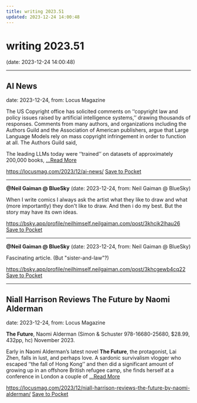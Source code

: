```yaml
---
title: writing 2023.51
updated: 2023-12-24 14:00:48
---
```


# writing 2023.51

(date: 2023-12-24 14:00:48)

---

## AI News

date: 2023-12-24, from: Locus Magazine

<p>The US Copyright office has solicited comments on ‘‘copyright law and policy issues raised by artificial intelligence systems,’’ drawing thousands of responses. Comments from many authors, and organizations including the Authors Guild and the Association of American publishers, argue that Large Language Models rely on mass copyright infringement in order to function at all. The Authors Guild said,</p>
<p>The leading LLMs today were ‘‘trained’’ on datasets of ap­proximately 200,000 books,  <a href="https://locusmag.com/2023/12/ai-news/" class="read-more">...Read More </a></p>

<span class="feed-item-link">
<a href="https://locusmag.com/2023/12/ai-news/">https://locusmag.com/2023/12/ai-news/</a> <a href="https://getpocket.com/save" class="pocket-btn" data-lang="en" data-save-url="https://locusmag.com/2023/12/ai-news/">Save to Pocket</a>
</span>

---

**@Neil Gaiman @ BlueSky** (date: 2023-12-24, from: Neil Gaiman @ BlueSky)

When I write comics I always ask the artist what they like to draw and what (more importantly) they don't like to draw. And then i do my best. But the story may have its own ideas.

<span class="feed-item-link">
<a href="https://bsky.app/profile/neilhimself.neilgaiman.com/post/3khcik2lhau26">https://bsky.app/profile/neilhimself.neilgaiman.com/post/3khcik2lhau26</a> <a href="https://getpocket.com/save" class="pocket-btn" data-lang="en" data-save-url="https://bsky.app/profile/neilhimself.neilgaiman.com/post/3khcik2lhau26">Save to Pocket</a>
</span>

---

**@Neil Gaiman @ BlueSky** (date: 2023-12-24, from: Neil Gaiman @ BlueSky)

Fascinating article. (But "sister-and-law"?)

<span class="feed-item-link">
<a href="https://bsky.app/profile/neilhimself.neilgaiman.com/post/3khcgewb4cq22">https://bsky.app/profile/neilhimself.neilgaiman.com/post/3khcgewb4cq22</a> <a href="https://getpocket.com/save" class="pocket-btn" data-lang="en" data-save-url="https://bsky.app/profile/neilhimself.neilgaiman.com/post/3khcgewb4cq22">Save to Pocket</a>
</span>

---

## Niall Harrison Reviews The Future by Naomi Alderman

date: 2023-12-24, from: Locus Magazine

<p><strong>The Future</strong>, Naomi Alderman (Simon &#38; Schuster 978-16680-25680, $28.99, 432pp, hc) November 2023.</p>
<p>Early in Naomi Alderman’s latest novel <strong>The Fu­ture</strong>, the protagonist, Lai Zhen, falls in lust, and perhaps love. A sardonic survivalism vlogger who escaped ‘‘the fall of Hong Kong’’ and then did a significant amount of growing up in an offshore British refugee camp, she finds herself at a confer­ence in London a couple of  <a href="https://locusmag.com/2023/12/niall-harrison-reviews-the-future-by-naomi-alderman/" class="read-more">...Read More </a></p>

<span class="feed-item-link">
<a href="https://locusmag.com/2023/12/niall-harrison-reviews-the-future-by-naomi-alderman/">https://locusmag.com/2023/12/niall-harrison-reviews-the-future-by-naomi-alderman/</a> <a href="https://getpocket.com/save" class="pocket-btn" data-lang="en" data-save-url="https://locusmag.com/2023/12/niall-harrison-reviews-the-future-by-naomi-alderman/">Save to Pocket</a>
</span>



<script type="text/javascript">!function(d,i){if(!d.getElementById(i)){var j=d.createElement("script");j.id=i;j.src="https://widgets.getpocket.com/v1/j/btn.js?v=1";var w=d.getElementById(i);d.body.appendChild(j);}}(document,"pocket-btn-js");</script>

